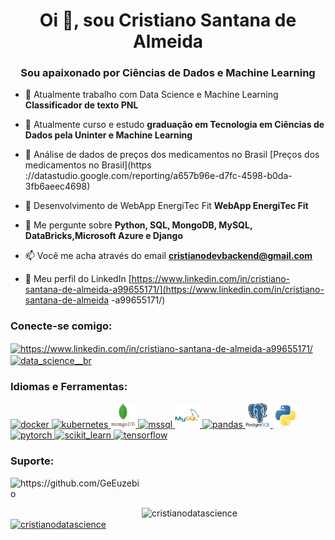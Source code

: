 <h1 align="center">Oi 👋, sou Cristiano Santana de Almeida</h1>
<h3 align="center">Sou apaixonado por Ciências de Dados e Machine Learning</h3>

- 🔭 Atualmente trabalho com Data Science e Machine Learning **Classificador de texto PNL**

- 🌱 Atualmente curso e estudo **graduação em Tecnologia em Ciências de Dados pela Uninter e Machine Learning**

- 👯 Análise de dados de preços dos medicamentos no Brasil [Preços dos medicamentos no Brasil](https ://datastudio.google.com/reporting/a657b96e-d7fc-4598-b0da-3fb6aeec4698)

- 🤝 Desenvolvimento de WebApp EnergiTec Fit **WebApp EnergiTec Fit**

- 💬 Me pergunte sobre **Python, SQL, MongoDB, MySQL, DataBricks,Microsoft Azure e Django**

- 📫 Você me acha através do email **cristianodevbackend@gmail.com**

- 📄 Meu perfil do LinkedIn [https://www.linkedin.com/in/cristiano-santana-de-almeida-a99655171/](https://www.linkedin.com/in/cristiano-santana-de-almeida -a99655171/)

<h3 align="left">Conecte-se comigo:</h3>
<p align="left">
<a href="https://linkedin.com/in/https://www.linkedin .com/in/cristiano-santana-de-almeida-a99655171/" target="blank"><img align="center" src="https://raw.githubusercontent.com/rahuldkjain/github-profile-readme- generator/master/src/images/icons/Social/linked-in-alt.svg" alt="https://www.linkedin.com/in/cristiano-santana-de-almeida-a99655171/" height="30 " largura="40" /></a>
<a href="https://instagram.com/data_science__br" target="blank"><img align="center" src="https://raw.githubusercontent.com/rahuldkjain/github-profile-readme-generator /master/src/images/icons/Social/instagram.svg" alt="data_science__br" height="30" width="40" /></a>
</p>

<h3 align="left">Idiomas e Ferramentas:</h3>
<p align="left"> <a href="https://www.docker.com/" target="_blank" rel="noreferrer"> <img src="https://raw.githubusercontent.com/ devicons/devicon/master/icons/docker/docker-original-wordmark.svg" alt="docker" width="40" height="40"/> </a> <a href="https://kubernetes. io" target="_blank" rel="noreferrer"> <img src="https://www.vectorlogo.zone/logos/kubernetes/kubernetes-icon.svg" alt="kubernetes" width="40" height= "40"/> </a> <a href="https://www.mongodb.com/" target="_blank" rel="noreferrer"> <img src="https://raw.githubusercontent.com/devicons/devicon/master/icons/mongodb/mongodb-original-wordmark.svg" alt="mongodb" width="40" height="40"/> </a> <a href="https: //www.microsoft.com/en-us/sql-server" target="_blank" rel="noreferrer"> <img src="https://www.svgrepo.com/show/303229/microsoft-sql- server-logo.svg" alt="mssql" width="40" height="40"/> </a> <a href="https://www.mysql.com/" target="_blank" rel= "noreferrer"> <img src="https://raw.githubusercontent.com/devicons/devicon/master/icons/mysql/mysql-original-wordmark.svg" alt="mysql" width="40" height=" 40"/> </a><a href="https://pandas.pydata.org/" target="_blank" rel="noreferrer"> <img src="https://raw.githubusercontent.com/devicons/devicon/2ae2a900d2f041da66e950e4d48052658d850630/icons/ pandas/pandas-original.svg" alt="pandas" width="40" height="40"/> </a> <a href="https://www.postgresql.org" target="_blank" rel ="noreferrer"> <img src="https://raw.githubusercontent.com/devicons/devicon/master/icons/postgresql/postgresql-original-wordmark.svg" alt="postgresql" width="40" height= "40"/> </a> <a href="https://www.python.org" target="_blank" rel="noreferrer"><img src="https://raw.githubusercontent.com/devicons/devicon/master/icons/python/python-original.svg" alt="python" width="40" height="40"/> </ a> <a href="https://pytorch.org/" target="_blank" rel="noreferrer"> <img src="https://www.vectorlogo.zone/logos/pytorch/pytorch-icon. svg" alt="pytorch" width="40" height="40"/> </a> <a href="https://scikit-learn.org/" target="_blank" rel="noreferrer"> <img src="https://upload.wikimedia.org/wikipedia/commons/0/05/Scikit_learn_logo_small.svg" alt="scikit_learn" width="40" height="40"/> </a><a href="https://www.tensorflow.org" target="_blank" rel="noreferrer"> <img src="https://www.vectorlogo.zone/logos/tensorflow/tensorflow-icon.svg " alt="tensorflow" largura="40" altura="40"/> </a> </p>

<h3 align="left">Suporte:</h3>
<p> <a href="https://www.buymeacoffee.com/https://github.com/GeEuzebio"> <img align="left" src="https://cdn.buymeacoffee.com/buttons/v2/default-yellow.png" height="50" width="210" alt="https://github.com/GeEuzebio" /></ a> </p><br><br>

<p><img align="left" src="https://github-readme-stats.vercel.app/api/top-langs?username=cristianodatascience&show_icons=true&locale=en&layout=compact" alt="cristianodatascience" /> </p>

<p> <img align="center" src="https://github-readme-stats.vercel.app/api?username=cristianodatascience&show_icons=true&locale=en" alt="cristianodatascience" /> </p>


<!---


- 👀 I’m interested in ...
- 🌱 I’m currently learning ...
- 💞️ I’m looking to collaborate on ...
- 📫 How to reach me ...

<!---
CristianoDataScience/CristianoDataScience is a ✨ special ✨ repository because its `README.md` (this file) appears on your GitHub profile.
You can click the Preview link to take a look at your changes.
--->
